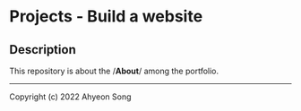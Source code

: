 # Projects - Build a website


**Description**
----


This repository is about the /**About**/ among the portfolio.


---
Copyright (c) 2022 Ahyeon Song
